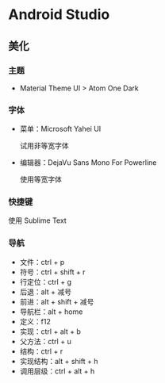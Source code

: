 # Android Studio

## 美化

### 主题

- Material Theme UI > Atom One Dark

### 字体

- 菜单：Microsoft Yahei UI

    试用非等宽字体

- 编辑器：DejaVu Sans Mono For Powerline

    使用等宽字体

### 快捷键

使用 Sublime Text

### 导航

- 文件：ctrl + p
- 符号：ctrl + shift + r
- 行定位：ctrl + g
- 后退：alt + 减号
- 前进：alt + shift + 减号
- 导航栏：alt + home
- 定义：f12
- 实现：ctrl + alt + b
- 父方法：ctrl + u
- 结构：ctrl + r
- 实现结构：alt + shift + h
- 调用层级：ctrl + alt + h